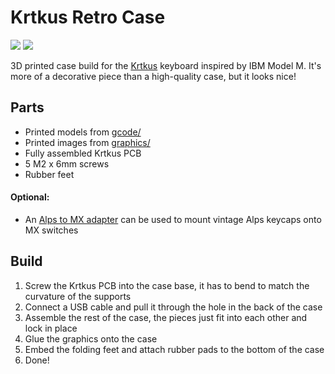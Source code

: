 # Krtkus Retro Case

[![](https://img.shields.io/badge/GitHub-Krtkus-blue?logo=github)](https://github.com/swift502/Krtkus)
[![](https://img.shields.io/badge/Printables-Krtkus%20Retro%20Case-orange?logo=printables)](https://www.printables.com/model)

3D printed case build for the [Krtkus](https://github.com/swift502/Krtkus) keyboard inspired by IBM Model M. It's more of a decorative piece than a high-quality case, but it looks nice!

## Parts

- Printed models from [gcode/](gcode/)
- Printed images from [graphics/](graphics/)
- Fully assembled Krtkus PCB
- 5 M2 x 6mm screws
- Rubber feet

#### Optional:

- An [Alps to MX adapter](https://www.printables.com/model/1424039) can be used to mount vintage Alps keycaps onto MX switches

## Build

1. Screw the Krtkus PCB into the case base, it has to bend to match the curvature of the supports
2. Connect a USB cable and pull it through the hole in the back of the case
3. Assemble the rest of the case, the pieces just fit into each other and lock in place
4. Glue the graphics onto the case
5. Embed the folding feet and attach rubber pads to the bottom of the case
6. Done!
